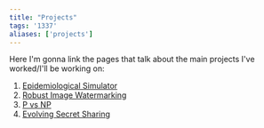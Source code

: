 ```yaml
---
title: "Projects"
tags: '1337'
aliases: ['projects']
---
```


Here I'm gonna link the pages that talk about the main projects I've worked/I'll be working on:  

1. [Epidemiological Simulator](./epidemiologicalsimulator)
2. [Robust Image Watermarking](./robustimagewatermarking)
3. [P vs NP](./todo)
4. [Evolving Secret Sharing](./todo)
